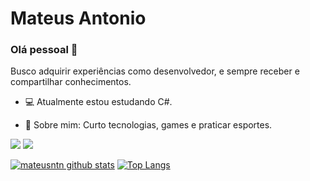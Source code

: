 # Mateus Antonio

### Olá pessoal 👋

Busco adquirir experiências como desenvolvedor, e sempre receber e compartilhar conhecimentos.

- 💻 Atualmente estou estudando C#.

- 💬 Sobre mim: Curto tecnologias, games e praticar esportes.

<a href = "mailto:mateusantoniodev@gmail.com"><img src="https://img.shields.io/badge/-Gmail-%23333?style=for-the-badge&logo=gmail&logoColor=white" target="_blank"></a>
<a href="https://www.linkedin.com/in/mateusantonio-/" target="_blank"><img src="https://img.shields.io/badge/-LinkedIn-%230077B5?style=for-the-badge&logo=linkedin&logoColor=white" target="_blank"></a> 

[![mateusntn github stats](https://github-readme-stats.vercel.app/api?username=mateusntn&show_icons=true&theme=dracula)](https://github.com/mateusntn) 
[![Top Langs](https://github-readme-stats.vercel.app/api/top-langs/?username=mateusntn&layout=compact&theme=dracula)](https://github.com/mateusntn)
